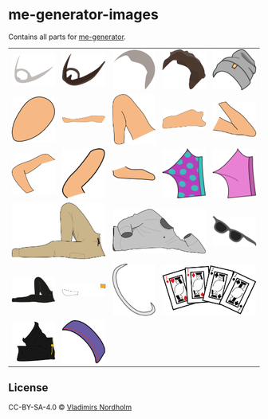 # me-generator-images
Contains all parts for [me-generator](https://github.com/vladdeSV/me-generator).

<table>
  <tr>
    <td><img width="500px" src="./exported/beard 3mm.svg"></td>
    <td><img width="500px" src="./exported/beard bigger.svg"></td>
    <td><img width="500px" src="./exported/hair 1cm.svg"></td>
    <td><img width="500px" src="./exported/hair roff.svg"></td>
    <td><img width="500px" src="./exported/ltt touke.svg"></td>
  </tr>
  <tr>
    <td><img width="500px" src="./exported/head.svg"></td>
    <td><img width="500px" src="./exported/left leg.svg"></td>
    <td><img width="500px" src="./exported/right leg.svg"></td>
    <td><img width="500px" src="./exported/torso.svg"></td>
    <td><img width="500px" src="./exported/left arm.svg"></td>
  </tr>
  <tr>
    <td><img width="500px" src="./exported/right arm.svg"></td>
    <td><img width="500px" src="./exported/left hand.svg"></td>
    <td><img width="500px" src="./exported/right hand.svg"></td>
    <td><img width="500px" src="./exported/underwear 1.svg"></td>
    <td><img width="500px" src="./exported/underwear 2.svg"></td>
  </tr>
  <tr>
    <td colspan="2"><img width="500px" src="./exported/beige cargo pants.svg"></td>
    <td colspan="2"><img width="500px" src="./exported/ltt crewneck.svg"></td>
    <td><img width="500px" src="./exported/minibrills.svg"></td>

  </tr>
  <tr>
    <td><img width="500px" src="./exported/black cargo pants.svg"></td>
    <td><img width="500px" src="./exported/duality socks.svg"></td>
    <td><img width="500px" src="./exported/necklace.svg"></td>
    <td colspan="2"><img width="500px" src="./exported/master of none.svg"></td>
  </tr>
  
  <tr>
    <td><img width="500px" src="./exported/jumpshorts.svg"></td>
    <td><img width="500px" src="./exported/80s sweatband.svg"></td>
  </tr>
</table>

## License
CC-BY-SA-4.0 © [Vladimirs Nordholm](https://github.com/vladdeSV) 
